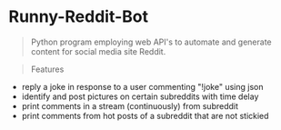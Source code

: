 # Runny-Reddit-Bot
>Python program employing web API's to automate and generate content for social media site Reddit.


> Features

- reply a joke in response to a user commenting "!joke" using json
- identify and post pictures on certain subreddits with time delay
- print comments in a stream (continuously) from subreddit
- print comments from hot posts of a subreddit that are not stickied
